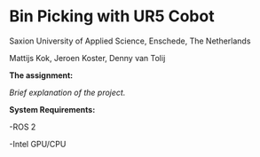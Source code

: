 # Bin Picking with UR5 Cobot
Saxion University of Applied Science, Enschede, The Netherlands

Mattijs Kok, Jeroen Koster, Denny van Tolij

**The assignment:**

*Brief explanation of the project.*

**System Requirements:**

-ROS 2

-Intel GPU/CPU
